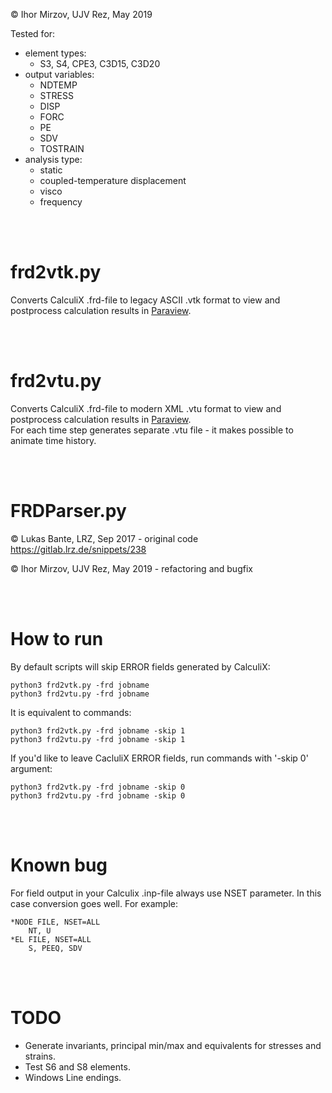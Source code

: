 © Ihor Mirzov, UJV Rez, May 2019

Tested for:

- element types:
    - S3, S4, CPE3, C3D15, C3D20
- output variables:
    - NDTEMP
    - STRESS
    - DISP
    - FORC
    - PE
    - SDV
    - TOSTRAIN
- analysis type:
    - static
    - coupled-temperature displacement
    - visco
    - frequency

<br/><br/>



# frd2vtk.py

Converts CalculiX .frd-file to legacy ASCII .vtk format to view and postprocess calculation results in [Paraview](https://www.paraview.org/).

<br/><br/>



# frd2vtu.py

Converts CalculiX .frd-file to modern XML .vtu format to view and postprocess calculation results in [Paraview](https://www.paraview.org/).  
For each time step generates separate .vtu file - it makes possible to animate time history.  

<br/><br/>



# FRDParser.py

© Lukas Bante, LRZ,     Sep 2017 - original code https://gitlab.lrz.de/snippets/238

© Ihor Mirzov, UJV Rez, May 2019 - refactoring and bugfix

<br/><br/>



# How to run

By default scripts will skip ERROR fields generated by CalculiX:

    python3 frd2vtk.py -frd jobname
    python3 frd2vtu.py -frd jobname

It is equivalent to commands:

    python3 frd2vtk.py -frd jobname -skip 1
    python3 frd2vtu.py -frd jobname -skip 1

If you'd like to leave CacluliX ERROR fields, run commands with '-skip 0' argument:

    python3 frd2vtk.py -frd jobname -skip 0
    python3 frd2vtu.py -frd jobname -skip 0

<br/><br/>



# Known bug

For field output in your Calculix .inp-file always use NSET parameter. In this case conversion goes well. For example:

    *NODE FILE, NSET=ALL
        NT, U
    *EL FILE, NSET=ALL
        S, PEEQ, SDV

<br/><br/>



# TODO

- Generate invariants, principal min/max and equivalents for stresses and strains.
- Test S6 and S8 elements.
- Windows Line endings.
